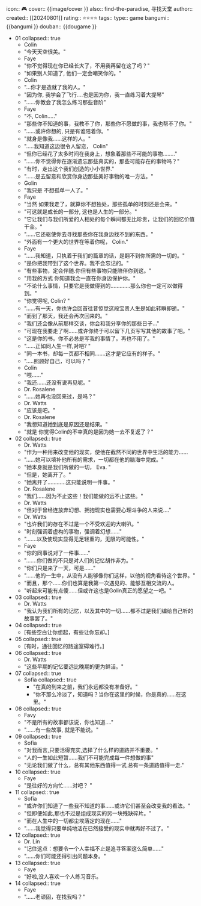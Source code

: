 icon:: 🎮
cover:: {{image/cover }}
also:: find-the-paradise, 寻找天堂
author:: 
created:: [[20240801]]
rating:: ⭐⭐⭐⭐
tags:: 
type:: game
bangumi:: {{bangumi }}
douban:: {{dougame }}

- 01
  collapsed:: true
  - Colin
  - "今天天空很美。"
  - Faye
  - "你不觉得现在你已经长大了，不用我再留在这了吗？"
  - "如果别人知道了, 他们一定会嘲笑你的。"
  - Colin
  - "...你才是造就了我的人。"
  - "因为你, 我学会了飞行....也是因为你，我一直练习着大提琴"
  - "……你教会了我怎么练习那些音阶"
  - Faye
  - "不, Colin....."
  - "那些你不知道的事，我教不了你，那些你不愿做的事，我也帮不了你。"
  - "......或许你想的, 只是有谁陪着你。"
  - "就身是像我……这样的人。"
  - ".....我知道这边很令人留恋， Colin"
  - “但你已经花了太多时间在我身上，想象着那些不可能的事物…….."
  - "......你不觉得你在逐渐遗忘那些真实的，那些可能存在的事物吗？"
  - "有时，走出这个我们创造的小小世界."
  - "......是去留意和欣赏你身边那些美好事物的唯一方法。"
  - Golin
  - "我只是 不想孤单一人了。"
  - Faye
  - "当然 如果我走了，就算你不想独处，那些孤单的时刻还是会来。"
  - "可这就是成长的一部分, 这也是人生的一部分。"
  - "它让我们与我们所爱的人相处的每个瞬间都无比珍贵，让我们的回忆价值干金。"
  - "......它还驱使你去寻找那些你在我身边找不到的东西。"
  - "外面有一个更大的世界在等着你呢， Colin."
  - Faye
  - "……我知道，只执着于我们的篇章的话，是翻不到你所需的一切的。"
  - "是你把我带到了这个世界。我不会忘记的。"
  - "有些事物，定会伴随.你但有些事物只能陪伴你到这。"
  - "用我的方式 你知道我会一直在你身边保护你。"
  - "不论什么事情，只要它是我做得到的………….那么你也一定可以做得到。"
  - "你觉得呢, Colin? "
  - "......有一天，你也许会回首往昔惊觉这段宝贵人生是如此转瞬即逝。"
  - "而到了那天，我还会再次回来的。"
  - "我们还会像从前那样交谈，你会和我分享你的那些日子..."
  - "可现在我要走了啊……或许你终于可以留下几页写写其他的故事了吧。"
  - "这是你的书。你不必总是写我的事情了。再也不用了。"
  - "..….正如同人生一样,对吧? "
  - "同一本书，却每一页都不相同…….这才是它应有的样子。"
  - ".....照顾好自己，可以吗？ "
  - Colin
  - "喂…..."
  - "我还……还没有说再见呢。"
  - Dr. Rosalene
  - "......她再也没回来过，是吗？"
  - Dr. Watts
  - "应该是吧。"
  - Dr. Rosalene
  - "我想知道她到底是原因还是结果。"
  - "就是 你觉得Colin的不幸真的是因为她一去不复返了？"
- 02
  collapsed:: true
  - Dr. Watts
  - "作为一种用来改变他的现实，使他在截然不同的世界中生活的能力……
  - "......她可以填补他所有的需求，一切都在他的脑海中完成。"
  - "她本身就是我们所做的一切， Eva. "
  - "但是，她离开了。"
  - "她离开了…………这只能说明一件事。"
  - Dr. Rosalene
  - "我们……因为不止这些！我们能做的远不止这些。"
  - Dr. Watts
  - "但对于曾经连放弃幻想、拥抱现实也需要心理斗争的人来说...."
  - Dr. Watts
  - "也许我们的存在不过是一个不受欢迎的大喇叭。"
  - "时刻强调着虚构的事物，强调着幻想......"
  - ".......以及使现实显得无足轻重的，无限的可能性。"
  - Faye
  - "你的同事说对了一件事......"
  - ".......你们做的不只是对人们的记忆胡作非为。"
  - "你们只是来了一天，可是......"
  - "......他的一生中，从没有人能够像你们这样，以他的视角看待这个世界。"
  - "而且，那个......你们也算是我第一次遇见的、能够互相交流的人。
  - "听起来可能有点傻……但或许这也是Golin真正的愿望之一吧。"
- 03
  collapsed:: true
  - Dr. Watts
  - "我认为我们所有的记忆，以及其中的一切……都不过是我们编给自己听的故事罢了。"
- 04
  collapsed:: true
  - [有些空白让你想起，有些让你忘却。]
- 05
  collapsed:: true
  - [有时，通往回忆的路途室碍难行。]
- 06
  collapsed:: true
  - Dr. Watts
  - "这些早期的记忆要远比晚期的更为鲜活。"
- 07
  collapsed:: true
  - Sofia
    collapsed:: true
    - "在真的到来之前，我们永远都没有准备好。"
    - "你不那么冷淡了，知道吗？当你在这里的时候，你是真的……在这里。"
- 08
  collapsed:: true
  - Favy
  - "不是所有的故事都该说，你也知道...."
  - "……有一些故事, 就是不能说。"
- 09
  collapsed:: true
  - Sofia
  - "对我而言,只要活得充实,选择了什么样的道路并不重要。"
  - "人的一生如此短暂……我们不可能完成每一件想做的事"
  - "无论我们做了什么，总有其他东西值得一试,总有一条道路值得一走."
- 10
  collapsed:: true
  - Faye
  - "是往好的方向忙……对吧？ "
- 11
  collapsed:: true
  - Sofia
  - "或许你们知道了一些我不知道的事……或许它们甚至会改变我的看法。"
  - "但即便如此,那也不过是组成现实的另一块残缺碎片。"
  - "而在人生中的一切都尘埃落定的现在......"
  - "......我觉得只要单纯地活在已然接受的现实中就再好不过了。"
- 12
  collapsed:: true
  - Dr. Lin
  - "记住这点：想要令一个人幸福不止是追寻答案这么简单……"
  - "......你们可能还得引出问题本身。"
- 13
  collapsed:: true
  - Faye
  - “好啦,没人喜欢一个人练习音乐。
- 14
  collapsed:: true
  - Faye
  - "……老顽固，在找我吗？"